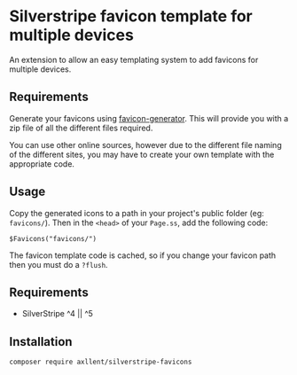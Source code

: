 # Silverstripe favicon template for multiple devices

An extension to allow an easy templating system to add favicons for multiple devices.

## Requirements

Generate your favicons using [favicon-generator](http://www.favicon-generator.org/). This will provide you with a zip file of all the different files required.

You can use other online sources, however due to the different file naming of the different sites, you may have to create your own template with the appropriate code.

## Usage

Copy the generated icons to a path in your project's public folder (eg: `favicons/`). Then in the `<head>` of your `Page.ss`, add the following code:

```
$Favicons("favicons/")
```

The favicon template code is cached, so if you change your favicon path then you must do a `?flush`.

## Requirements

- SilverStripe ^4 || ^5

## Installation

```shell
composer require axllent/silverstripe-favicons
```
